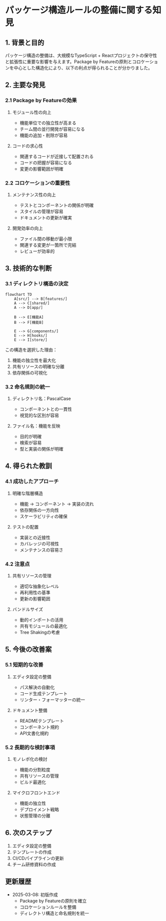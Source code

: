 # パッケージ構造ルールの整備に関する知見

## 1. 背景と目的

パッケージ構造の整備は、大規模なTypeScript + Reactプロジェクトの保守性と拡張性に重要な影響を与えます。Package by Featureの原則とコロケーションを中心とした構造化により、以下の利点が得られることが分かりました。

## 2. 主要な発見

### 2.1 Package by Featureの効果

1. モジュール性の向上
   - 機能単位での独立性が高まる
   - チーム間の並行開発が容易になる
   - 機能の追加・削除が容易

2. コードの求心性
   - 関連するコードが近接して配置される
   - コードの把握が容易になる
   - 変更の影響範囲が明確

### 2.2 コロケーションの重要性

1. メンテナンス性の向上
   - テストとコンポーネントの関係が明確
   - スタイルの管理が容易
   - ドキュメントの更新が確実

2. 開発効率の向上
   - ファイル間の移動が最小限
   - 関連する変更が一箇所で完結
   - レビューが効率的

## 3. 技術的な判断

### 3.1 ディレクトリ構造の決定

```mermaid
flowchart TD
    A[src/] --> B[features/]
    A --> C[shared/]
    A --> D[app/]
    
    B --> E[機能A]
    B --> F[機能B]
    
    E --> G[components/]
    E --> H[hooks/]
    E --> I[store/]
```

この構造を選択した理由：
1. 機能の独立性を最大化
2. 共有リソースの明確な分離
3. 依存関係の可視化

### 3.2 命名規則の統一

1. ディレクトリ名：PascalCase
   - コンポーネントとの一貫性
   - 視覚的な区別が容易

2. ファイル名：機能を反映
   - 目的が明確
   - 検索が容易
   - 型と実装の関係が明確

## 4. 得られた教訓

### 4.1 成功したアプローチ

1. 明確な階層構造
   - 機能 → コンポーネント → 実装の流れ
   - 依存関係の一方向性
   - スケーラビリティの確保

2. テストの配置
   - 実装との近接性
   - カバレッジの可視性
   - メンテナンスの容易さ

### 4.2 注意点

1. 共有リソースの管理
   - 適切な抽象化レベル
   - 再利用性の基準
   - 更新の影響範囲

2. バンドルサイズ
   - 動的インポートの活用
   - 共有モジュールの最適化
   - Tree Shakingの考慮

## 5. 今後の改善案

### 5.1 短期的な改善

1. エディタ設定の整備
   - パス解決の自動化
   - コード生成テンプレート
   - リンター・フォーマッターの統一

2. ドキュメント整備
   - READMEテンプレート
   - コンポーネント規約
   - API文書化規約

### 5.2 長期的な検討事項

1. モノレポ化の検討
   - 機能の分割粒度
   - 共有リソースの管理
   - ビルド最適化

2. マイクロフロントエンド
   - 機能の独立性
   - デプロイメント戦略
   - 状態管理の分離

## 6. 次のステップ

1. エディタ設定の整備
2. テンプレートの作成
3. CI/CDパイプラインの更新
4. チーム研修資料の作成

## 更新履歴

- 2025-03-08: 初版作成
  - Package by Featureの原則を確立
  - コロケーションルールを整備
  - ディレクトリ構造と命名規則を統一